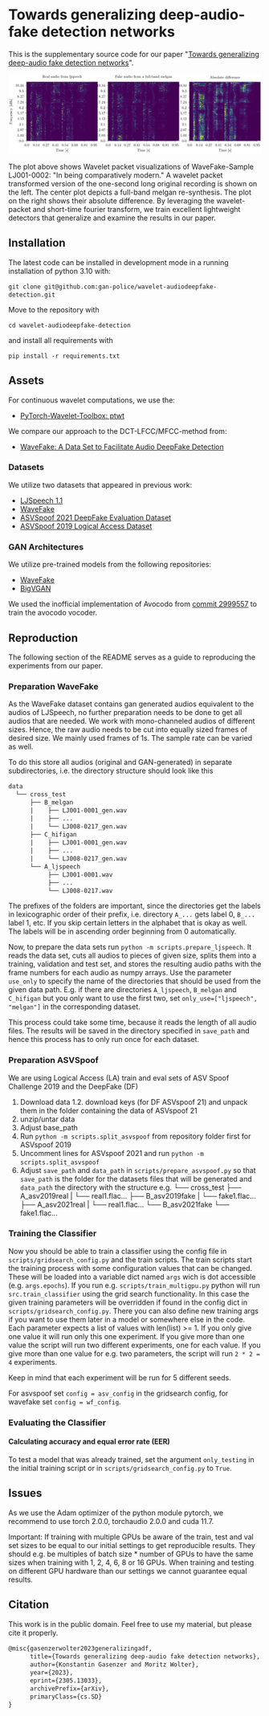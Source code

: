 # Towards generalizing deep-audio-fake detection networks

This is the supplementary source code for our paper "[Towards generalizing deep-audio fake detection networks](https://arxiv.org/abs/2305.13033)".

![packet vizualization](./img/packet_vizualization.png)

The plot above shows Wavelet packet visualizations of WaveFake-Sample LJ001-0002: "In being comparatively 
modern." A wavelet packet transformed version of the one-second long original recording is
shown on the left. The center plot depicts a full-band melgan re-synthesis. The plot on the right
shows their absolute difference. By leveraging the wavelet-packet and short-time fourier transform, 
we train excellent lightweight detectors that generalize and examine the results in our paper.

## Installation

The latest code can be installed in development mode in a running installation of python 3.10 with:

```shell
git clone git@github.com:gan-police/wavelet-audiodeepfake-detection.git
```
Move to the repository with
```shell
cd wavelet-audiodeepfake-detection
```
and install all requirements with
```shell
pip install -r requirements.txt
```

## Assets

For continuous wavelet computations, we use the:
- [PyTorch-Wavelet-Toolbox: ptwt](https://github.com/v0lta/PyTorch-Wavelet-Toolbox)

We compare our approach to the DCT-LFCC/MFCC-method from:
- [WaveFake: A Data Set to Facilitate Audio DeepFake Detection](https://github.com/RUB-SysSec/WaveFake)

### Datasets

We utilize two datasets that appeared in previous work:

- [LJSpeech 1.1](https://keithito.com/LJ-Speech-Dataset/)
- [WaveFake](https://zenodo.org/record/5642694)
- [ASVSpoof 2021 DeepFake Evaluation Dataset](https://zenodo.org/record/4835108)
- [ASVSpoof 2019 Logical Access Dataset](https://datashare.ed.ac.uk/handle/10283/3336)

### GAN Architectures
We utilize pre-trained models from the following repositories:

- [WaveFake](https://github.com/RUB-SysSec/WaveFake)
- [BigVGAN](https://github.com/NVIDIA/BigVGAN)

We used the inofficial implementation of Avocodo from [commit 2999557](https://github.com/ncsoft/avocodo) to train the avocodo vocoder.

## Reproduction

The following section of the README serves as a guide to reproducing the experiments from our paper.

### Preparation WaveFake

As the WaveFake dataset contains gan generated audios equivalent to the audios of LJSpeech, no further preparation needs to be done to get all audios that are needed. We work with mono-channeled audios of different sizes. Hence, the raw audio needs to be cut into equally sized frames of desired size. We mainly used frames of 1s. The sample rate can be varied as well.

To do this store all audios (original and GAN-generated) in separate subdirectories, i.e. the directory structure should look like this

```
data
  └── cross_test
      ├── B_melgan
      |    ├── LJ001-0001_gen.wav
      |    ├── ...
      |    └── LJ008-0217_gen.wav
      ├── C_hifigan
      |    ├── LJ001-0001_gen.wav
      |    ├── ...
      |    └── LJ008-0217_gen.wav
      └── A_ljspeech
           ├── LJ001-0001.wav
           ├── ...
           └── LJ008-0217.wav
```

The prefixes of the folders are important, since the directories get the labels in lexicographic order of their prefix, i.e. directory `A_...` gets label 0, `B_...` label 1, etc. If you skip certain letters in the alphabet that is okay as well. The labels will be in ascending order beginning from 0 automatically.

Now, to prepare the data sets run `python -m scripts.prepare_ljspeech`. It reads the data set, cuts all audios to pieces of given size, splits them into a training, validation and test set, and stores the resulting audio paths with the frame numbers for each audio as numpy arrays.
Use the parameter `use_only` to specify the name of the directories that should be used from the given data path. E.g. if there are directories `A_ljspeech`, `B_melgan` and `C_hifigan` but you only want to use the first two, set `only_use=["ljspeech", "melgan"]` in the corresponding dataset.

This process could take some time, because it reads the length of all audio files. The results will be saved in the directory specified in `save_path` and hence this process has to only run once for each dataset.

### Preparation ASVSpoof
We are using Logical Access (LA) train and eval sets of ASV Spoof Challenge 2019 and the DeepFake (DF)
1. Download data
1.2. download keys (for DF ASVspoof 21) and unpack them in the folder containing the data of ASVspoof 21
2. unzip/untar data
3. Adjust base_path
4. Run `python -m scripts.split_asvspoof` from repository folder first for ASVspoof 2019
5. Uncomment lines for ASVspoof 2021 and run `python -m scripts.split_asvspoof`
6. Adjust `save_path` and `data_path` in `scripts/prepare_asvspoof.py` so that `save_path` is the folder for the datasets files that will be generated and `data_path` the directory with the structure e.g.
└── cross_test
      ├── A_asv2019real
      |    └── real1.flac...
      ├── B_asv2019fake
      |    └── fake1.flac...
      ├── A_asv2021real
      |    └── real1.flac...
      └── B_asv2021fake
           └── fake1.flac...

### Training the Classifier

Now you should be able to train a classifier using the config file in `scripts/gridsearch_config.py` and the train scripts. The train scripts start the training process with some configuration values that can be changed. These will be loaded into a variable dict named `args` wich is dot accessible (e.g. `args.epochs`). If you run e.g. `scripts/train_multigpu.py` python will run `src.train_classifier` using the grid search functionality. In this case the given training parameters will be overridden if found in the config dict in `scripts/gridsearch_config.py`. There you can also define new training args if you want to use them later in a model or somewhere else in the code. Each parameter expects a list of values with len(list) >= 1. If you only give one value it will run only this one experiment. If you give more than one value the script will run two different experiments, one for each value. If you give more than one value for e.g. two parameters, the script will run `2 * 2 = 4` experiments.

Keep in mind that each experiment will be run for 5 different seeds.

For asvspoof set `config = asv_config` in the gridsearch config, for wavefake set `config = wf_config`.

### Evaluating the Classifier

#### Calculating accuracy and equal error rate (EER)

To test a model that was already trained, set the argument `only_testing` in the initial training script or in `scripts/gridsearch_config.py` to `True`.


## Issues
As we use the Adam optimizer of the python module pytorch, we recommend to use torch 2.0.0, torchaudio 2.0.0 and cuda 11.7.

Important: If training with multiple GPUs be aware of the train, test and val set sizes to be equal to our initial settings to get reproducible results.
They should e.g. be multiples of batch size * number of GPUs to have the same sizes when training with 1, 2, 4, 6, 8 or 16 GPUs.
When training and testing on different GPU hardware than our settings we cannot guarantee equal results.

## Citation
This work is in the public domain. Feel free to use my material, but please cite it properly.
```
@misc{gasenzerwolter2023generalizingadf,
      title={Towards generalizing deep-audio fake detection networks}, 
      author={Konstantin Gasenzer and Moritz Wolter},
      year={2023},
      eprint={2305.13033},
      archivePrefix={arXiv},
      primaryClass={cs.SD}
}
```
